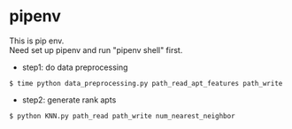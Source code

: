 # pipenv

This is pip env.   
Need set up pipenv and run "pipenv shell" first.    
                     
* step1: do data preprocessing      

```
$ time python data_preprocessing.py path_read_apt_features path_write    
```

* step2: generate rank apts      

```
$ python KNN.py path_read path_write num_nearest_neighbor
```





